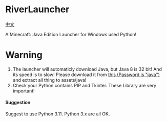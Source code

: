 # RiverLauncher
[中文](README.md)

A Minecraft: Java Edition Launcher for Windows used Python! 

# Warning
1. The launcher will automaticly download Java, but Java 8 is 32 bit! And its speed is to slow! Please download it from [this (Password is "java")](https://www.123pan.com/s/6fHlVv-zuLV3) and extract all thing to assets\java! 
2. Check your Python contains PIP and Tkinter. These Library are very important! 

#### Suggestion ####
Suggest to use Python 3.11. Python 3.x are all OK. 
